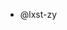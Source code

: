 - @lxst-zy

<!---
lxst-zy/lxst-zy is a ✨ special ✨ repository because its `README.md` (this file) appears on your GitHub profile.
You can click the Preview link to take a look at your changes.
--->
